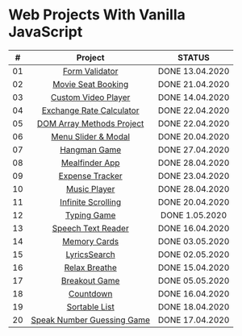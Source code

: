 # Web Projects With Vanilla JavaScript

|  #  |            Project             | STATUS |
| :-: | :----------------------------: | :-------: |
| 01  | [Form Validator](https://github.com/FreeNikita/web-projects-with-vanilla-javascript/tree/master/Form%20Validator) | DONE 13.04.2020 |
| 02  | [Movie Seat Booking](https://github.com/FreeNikita/web-projects-with-vanilla-javascript/tree/master/Movie%20Seat) | DONE 21.04.2020 |
| 03  | [Custom Video Player](https://github.com/FreeNikita/web-projects-with-vanilla-javascript/tree/master/Custom%20Video%20Player) | DONE 14.04.2020 |
| 04  | [Exchange Rate Calculator](https://github.com/FreeNikita/web-projects-with-vanilla-javascript/tree/master/Exchange%20Rate%20Calculator) | DONE 22.04.2020 |
| 05  | [DOM Array Methods Project](https://github.com/FreeNikita/web-projects-with-vanilla-javascript/tree/master/DOM%20Array%20Methods) | DONE 22.04.2020 |
| 06  | [Menu Slider & Modal](https://github.com/FreeNikita/web-projects-with-vanilla-javascript/tree/master/Slider%20and%20Modal) | DONE 20.04.2020 |
| 07  | [Hangman Game](https://github.com/FreeNikita/web-projects-with-vanilla-javascript/tree/master/Hangman) | DONE 27.04.2020 |
| 08  | [Mealfinder App](https://github.com/FreeNikita/web-projects-with-vanilla-javascript/tree/master/Meal%20Finder) | DONE 28.04.2020 |
| 09  | [Expense Tracker](https://github.com/FreeNikita/web-projects-with-vanilla-javascript/tree/master/Expense%20Tracker) | DONE 23.04.2020 |
| 10  | [Music Player](https://github.com/FreeNikita/web-projects-with-vanilla-javascript/tree/master/Music%20Player) | DONE 28.04.2020 |
| 11  | [Infinite Scrolling](https://github.com/FreeNikita/web-projects-with-vanilla-javascript/tree/master/Infinite%20Scroll%20Post) | DONE 20.04.2020 |
| 12  | [Typing Game](https://github.com/FreeNikita/web-projects-with-vanilla-javascript/tree/master/Typing%20Game) | DONE 1.05.2020 |
| 13  | [Speech Text Reader](https://github.com/FreeNikita/web-projects-with-vanilla-javascript/tree/master/Speech%20Text) | DONE 16.04.2020 |
| 14  | [Memory Cards](https://github.com/FreeNikita/web-projects-with-vanilla-javascript/tree/master/Memory%20Cards) | DONE 03.05.2020 |
| 15  | [LyricsSearch](https://github.com/FreeNikita/web-projects-with-vanilla-javascript/tree/master/Lyrics%20Search) | DONE 02.05.2020 |
| 16  | [Relax Breathe](https://github.com/FreeNikita/web-projects-with-vanilla-javascript/tree/master/Relax%20Breathe) |  DONE 15.04.2020 |
| 17  | [Breakout Game](https://github.com/FreeNikita/web-projects-with-vanilla-javascript/tree/master/Breakout%20Game) |  DONE 05.05.2020 |
| 18  | [Countdown](https://github.com/FreeNikita/web-projects-with-vanilla-javascript/tree/master/Countdown) |  DONE 16.04.2020 |
| 19  | [Sortable List](https://github.com/FreeNikita/web-projects-with-vanilla-javascript/tree/master/Sortable%20List) | DONE 18.04.2020  |
| 20  | [Speak Number Guessing Game](https://github.com/FreeNikita/web-projects-with-vanilla-javascript/tree/master/Speak%20Number%20Guessing%20Game) | DONE 17.04.2020 |
